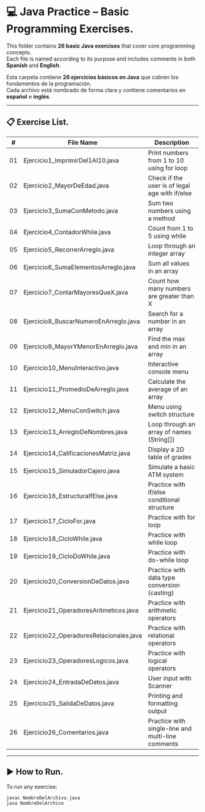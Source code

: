 # 💻 Java Practice – Basic Programming Exercises.

This folder contains **26 basic Java exercises** that cover core programming concepts.  
Each file is named according to its purpose and includes comments in both **Spanish** and **English**.

Esta carpeta contiene **26 ejercicios básicos en Java** que cubren los fundamentos de la programación.  
Cada archivo está nombrado de forma clara y contiene comentarios en **español** e **inglés**.

---

## 📋 Exercise List.

| #  | File Name                           | Description |
|----|-------------------------------------|-------------|
| 01 | Ejercicio1_ImprimirDel1Al10.java    | Print numbers from 1 to 10 using for loop |
| 02 | Ejercicio2_MayorDeEdad.java         | Check if the user is of legal age with if/else |
| 03 | Ejercicio3_SumaConMetodo.java       | Sum two numbers using a method |
| 04 | Ejercicio4_ContadorWhile.java       | Count from 1 to 5 using while |
| 05 | Ejercicio5_RecorrerArreglo.java     | Loop through an integer array |
| 06 | Ejercicio6_SumaElementosArreglo.java| Sum all values in an array |
| 07 | Ejercicio7_ContarMayoresQueX.java   | Count how many numbers are greater than X |
| 08 | Ejercicio8_BuscarNumeroEnArreglo.java | Search for a number in an array |
| 09 | Ejercicio9_MayorYMenorEnArreglo.java | Find the max and min in an array |
| 10 | Ejercicio10_MenuInteractivo.java    | Interactive console menu |
| 11 | Ejercicio11_PromedioDeArreglo.java  | Calculate the average of an array |
| 12 | Ejercicio12_MenuConSwitch.java      | Menu using switch structure |
| 13 | Ejercicio13_ArregloDeNombres.java   | Loop through an array of names (String[]) |
| 14 | Ejercicio14_CalificacionesMatriz.java | Display a 2D table of grades |
| 15 | Ejercicio15_SimuladorCajero.java    | Simulate a basic ATM system |
| 16 | Ejercicio16_EstructuraIfElse.java   | Practice with if/else conditional structure |
| 17 | Ejercicio17_CicloFor.java           | Practice with for loop |
| 18 | Ejercicio18_CicloWhile.java         | Practice with while loop |
| 19 | Ejercicio19_CicloDoWhile.java       | Practice with do-while loop |
| 20 | Ejercicio20_ConversionDeDatos.java  | Practice with data type conversion (casting) |
| 21 | Ejercicio21_OperadoresAritmeticos.java | Practice with arithmetic operators |
| 22 | Ejercicio22_OperadoresRelacionales.java | Practice with relational operators |
| 23 | Ejercicio23_OperadoresLogicos.java  | Practice with logical operators |
| 24 | Ejercicio24_EntradaDeDatos.java     | User input with Scanner |
| 25 | Ejercicio25_SalidaDeDatos.java      | Printing and formatting output |
| 26 | Ejercicio26_Comentarios.java        | Practice with single-line and multi-line comments |

---

## ▶️ How to Run.

To run any exercise:

```bash
javac NombreDelArchivo.java
java NombreDelArchivo

